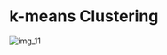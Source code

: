 # k-means Clustering
![img_11](https://user-images.githubusercontent.com/110230895/226945409-3e4e0e14-4d06-4155-b708-c805f53e6448.png)
